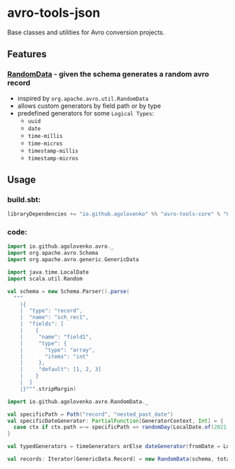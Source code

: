 # avro-tools-json

Base classes and utilities for Avro conversion projects.

## Features

### [RandomData](src/main/scala/io/github/agolovenko/avro/RandomData.scala) - given the schema generates a random avro record

* inspired by `org.apache.avro.util.RandomData`
* allows custom generators by field path or by type
* predefined generators for some `Logical Types`:
    * `uuid`
    * `date`
    * `time-millis`
    * `time-micros`
    * `timestamp-millis`
    * `timestamp-micros`

## Usage

### build.sbt:

```sbt
libraryDependencies += "io.github.agolovenko" %% "avro-tools-core" % "0.5.0"

```

### code:

```scala
import io.github.agolovenko.avro._
import org.apache.avro.Schema
import org.apache.avro.generic.GenericData

import java.time.LocalDate
import scala.util.Random

val schema = new Schema.Parser().parse(
  """
    |{
    |  "type": "record",
    |  "name": "sch_rec1",
    |  "fields": [
    |    {
    |     "name": "field1", 
    |     "type": {
    |       "type": "array",
    |       "items": "int"
    |     },
    |     "default": [1, 2, 3]
    |    }
    |  ]
    |}""".stripMargin)

import io.github.agolovenko.avro.RandomData._

val specificPath = Path("record", "nested_past_date")
val specificDateGenerator: PartialFunction[GeneratorContext, Int] = {
  case ctx if ctx.path =~= specificPath => randomDay(LocalDate.of(2021, 1, 1), 10)(ctx.random)
}

val typedGenerators = timeGenerators orElse dateGenerator(fromDate = LocalDate.now(), maxDays = 10)

val records: Iterator[GenericData.Record] = new RandomData(schema, total = 1 << 10, specificDateGenerator orElse typedGenerators).map(_.asInstanceOf[GenericData.Record])
```